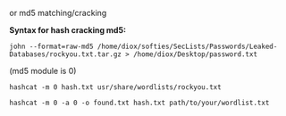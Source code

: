or md5 matching/cracking

**Syntax for hash cracking md5:**

```
john --format=raw-md5 /home/diox/softies/SecLists/Passwords/Leaked-Databases/rockyou.txt.tar.gz > /home/diox/Desktop/password.txt
```

(md5 module is 0)

```
hashcat -m 0 hash.txt usr/share/wordlists/rockyou.txt
```
```
hashcat -m 0 -a 0 -o found.txt hash.txt path/to/your/wordlist.txt
```